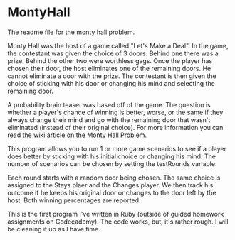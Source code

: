 MontyHall
=========

The readme file for the monty hall problem.  

Monty Hall was the host of a game called "Let's Make a Deal".  In the game, the contestant was given the choice of 3 doors.  Behind one there was a prize.  Behind the other two were worthless gags.  Once the player has chosen their door, the host eliminates one of the remaining doors.  He cannot eliminate a door with the prize.  The contestant is then given the choice of sticking with his door or changing his mind and selecting the remaining door.

A probability brain teaser was based off of the game.  The question is whether a player's chance of winning is better, worse, or the same if they always change their mind and go with the remaining door that wasn't eliminated (instead of their original choice).  For more information you can read the [wiki article on the Monty Hall Problem.](http://en.wikipedia.org/wiki/Monty_Hall_problem)

This program allows you to run 1 or more game scenarios to see if a player does better by sticking with his initial choice or changing his mind.  The number of scenarios can be chosen by setting the testRounds variable.

Each round starts with a random door being chosen.  The same choice is assigned to the Stays plaer and the Changes player.  We then track his outcome if he keeps his original door or changes to the door left by the host.  Both winning percentages are reported.

This is the first program I've written in Ruby (outside of guided homework assignments on Codecademy).  The code works, but, it's rather rough.  I will be cleaning it up as I have time.
